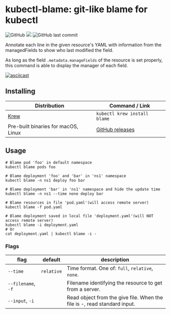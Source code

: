 kubectl-blame: git-like blame for kubectl
======

![GitHub](https://img.shields.io/github/license/knight42/kubectl-blame)
![](https://github.com/knight42/kubectl-blame/actions/workflows/build.yml/badge.svg)
![GitHub last commit](https://img.shields.io/github/last-commit/knight42/kubectl-blame)

Annotate each line in the given resource's YAML with information from the managedFields
to show who last modified the field.

As long as the field `.metadata.manageFields` of the resource is set properly, this command
is able to display the manager of each field.

[![asciicast](https://asciinema.org/a/375008.svg)](https://asciinema.org/a/375008)

## Installing

| Distribution                           | Command / Link                                                         |
|----------------------------------------|------------------------------------------------------------------------|
| [Krew](https://krew.sigs.k8s.io/)      | `kubectl krew install blame`                                           |
| Pre-built binaries for macOS, Linux    | [GitHub releases](https://github.com/knight42/kubectl-blame/releases)  |

## Usage

```
# Blame pod 'foo' in default namespace
kubectl blame pods foo

# Blame deployment 'foo' and 'bar' in 'ns1' namespace
kubectl blame -n ns1 deploy foo bar

# Blame deployment 'bar' in 'ns1' namespace and hide the update time
kubectl blame -n ns1 --time none deploy bar

# Blame resources in file 'pod.yaml'(will access remote server)
kubectl blame -f pod.yaml

# Blame deployment saved in local file 'deployment.yaml'(will NOT access remote server)
kubectl blame -i deployment.yaml
# Or
cat deployment.yaml | kubectl blame -i -
```

### Flags

| flag               | default    | description                                                              |
|--------------------|------------|--------------------------------------------------------------------------|
| `--time`           | `relative` | Time format. One of: `full`, `relative`, `none`.                         |
| `--filename`, `-f` |            | Filename identifying the resource to get from a server.                  |
| `--input`, `-i`    |            | Read object from the give file. When the file is -, read standard input. |
